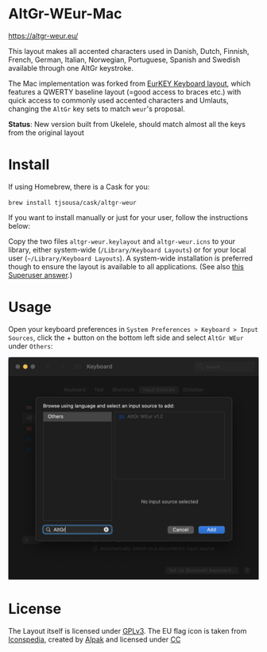 AltGr-WEur-Mac
==============

https://altgr-weur.eu/

This layout makes all accented characters used in Danish, Dutch, Finnish, French, German, Italian, Norwegian, Portuguese, Spanish and Swedish available through one AltGr keystroke.

The Mac implementation was forked from [EurKEY Keyboard layout](http://eurkey.steffen.bruentjen.eu/), which features a QWERTY baseline layout (=good access to braces etc.) with quick access to commonly used accented characters and Umlauts, changing the `AltGr` key sets to match `weur`'s proposal.

**Status**: New version built from Ukelele, should match almost all the keys from the original layout


Install
=======

If using Homebrew, there is a Cask for you:

`brew install tjsousa/cask/altgr-weur`

If you want to install manually or just for your user, follow the instructions below:

Copy the two files `altgr-weur.keylayout` and `altgr-weur.icns` to your library, either system-wide (`/Library/Keyboard Layouts`) or for your local user (`~/Library/Keyboard Layouts`). A system-wide installation is preferred though to ensure the layout is available to all applications. (See also [this Superuser answer](https://superuser.com/a/561613/263461).)

Usage
=====

Open your keyboard preferences in `System Preferences > Keyboard > Input Sources`, click the + button on the bottom left side and select `AltGr WEur` under `Others`:

![Screenshot](screenshot.png)

License
=======

The Layout itself is licensed under [GPLv3](http://www.gnu.org/licenses/gpl-3.0.html).
The EU flag icon is taken from [Iconspedia](http://www.iconspedia.com/pack/european-flags-1631/),
created by [Alpak](http://alpak.deviantart.com/) and
licensed under [CC](http://creativecommons.org/licenses/by-nc-nd/3.0)
